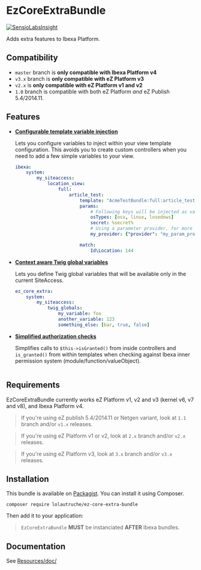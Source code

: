 # EzCoreExtraBundle

[![SensioLabsInsight](https://insight.sensiolabs.com/projects/4c330566-a5a9-45c1-82a5-00d781f355a0/mini.png)](https://insight.sensiolabs.com/projects/4c330566-a5a9-45c1-82a5-00d781f355a0)

Adds extra features to Ibexa Platform.

## Compatibility
* `master` branch is **only compatible with Ibexa Platform v4**
* `v3.x` branch is **only compatible with eZ Platform v3**
* `v2.x` is **only compatible with eZ Platform v1 and v2**
* `1.0` branch is compatible with both eZ Platform *and* eZ Publish 5.4/2014.11.

## Features
* **[Configurable template variable injection](Resources/doc/template_variables_injection.md)**

  Lets you configure variables to inject within your view template configuration.
  This avoids you to create custom controllers when you need to add a few simple variables to your view.

  ```yaml
  ibexa:
      system:
          my_siteaccess:
              location_view:
                  full:
                      article_test:
                          template: "AcmeTestBundle:full:article_test.html.twig"
                          params:
                              # Following keys will be injected as variables into configured template
                              osTypes: [osx, linux, losedows]
                              secret: %secret%
                              # Using a parameter provider, for more complex usecases.
                              my_provider: {"provider": "my_param_provider"}

                          match:
                              Id\Location: 144
  ```

* **[Context aware Twig global variables](Resources/doc/template_variables_injection.md)**

  Lets you define Twig global variables that will be available only in the current SiteAccess.

  ```yaml
  ez_core_extra:
      system:
          my_siteaccess:
              twig_globals:
                  my_variable: foo
                  another_variable: 123
                  something_else: [bar, true, false]
  ```

* **[Simplified authorization checks](Resources/doc/simplified_auth_checks.md)**

  Simplifies calls to `$this->isGranted()` from inside controllers and `is_granted()` from within templates when checking
  against Ibexa inner permission system (module/function/valueObject).

  ```

## Requirements
EzCoreExtraBundle currently works eZ Platform v1, v2 and v3 (kernel v6, v7 and v8), and Ibexa Platform v4.

> If you're using eZ publish 5.4/2014.11 or Netgen variant, look at `1.1` branch and/or `v1.x` releases.

> If you're using eZ Platform v1 or v2, look at `2.x` branch and/or `v2.x` releases.

> If you're using eZ Platform v3, look at `3.x` branch and/or `v3.x` releases.

## Installation
This bundle is available on [Packagist](https://packagist.org/packages/lolautruche/ez-core-extra-bundle).
You can install it using Composer.

```
composer require lolautruche/ez-core-extra-bundle
```

Then add it to your application:

> `EzCoreExtraBundle` **MUST** be instanciated **AFTER** Ibexa bundles.

## Documentation
See [Resources/doc/](Resources/doc)
